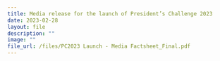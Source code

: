 ```yaml
---
title: Media release for the launch of President’s Challenge 2023
date: 2023-02-28
layout: file
description: ""
image: ""
file_url: /files/PC2023 Launch - Media Factsheet_Final.pdf
---
```




